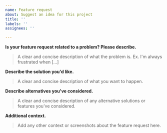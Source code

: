 ```yaml
---
name: Feature request
about: Suggest an idea for this project
title: ''
labels: ''
assignees: ''

---
```

**Is your feature request related to a problem? Please describe.**</br>
 > A clear and concise description of what the problem is. Ex. I'm always frustrated when [...]

**Describe the solution you'd like.**</br>
 > A clear and concise description of what you want to happen.

**Describe alternatives you've considered.**</br>
 > A clear and concise description of any alternative solutions or features you've considered.

**Additional context.**</br>
 > Add any other context or screenshots about the feature request here.
